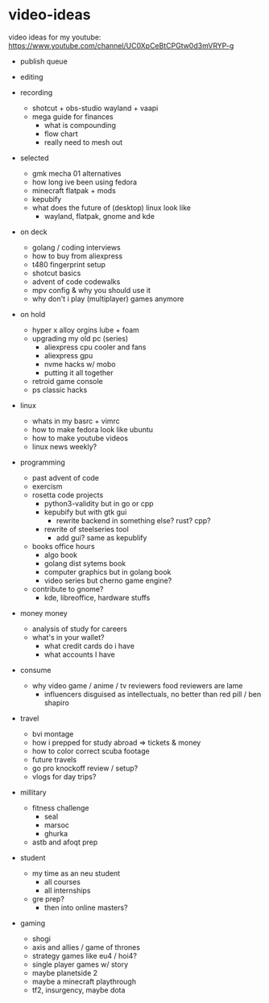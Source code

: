 # video-ideas
video ideas for my youtube: https://www.youtube.com/channel/UC0XpCeBtCPGtw0d3mVRYP-g

- publish queue

- editing

- recording
    - shotcut + obs-studio wayland + vaapi
    - mega guide for finances
        - what is compounding
        - flow chart
        - really need to mesh out

- selected
    - gmk mecha 01 alternatives
    - how long ive been using fedora
    - minecraft flatpak + mods
    - kepubify
    - what does the future of (desktop) linux look like
        - wayland, flatpak, gnome and kde

- on deck
    - golang / coding interviews
    - how to buy from aliexpress
    - t480 fingerprint setup
    - shotcut basics
    - advent of code codewalks
    - mpv config & why you should use it
    - why don't i play (multiplayer) games anymore

- on hold
    - hyper x alloy orgins lube + foam
    - upgrading my old pc (series)
        - aliexpress cpu cooler and fans
        - aliexpress gpu
        - nvme hacks w/ mobo
        - putting it all together
    - retroid game console
    - ps classic hacks

- linux
    - whats in my basrc + vimrc
    - how to make fedora look like ubuntu
    - how to make youtube videos
    - linux news weekly?

- programming
    - past advent of code
    - exercism
    - rosetta code projects
        - python3-validity but in go or cpp
        - kepubify but with gtk gui
            - rewrite backend in something else? rust? cpp?
        - rewrite of steelseries tool
            - add gui? same as kepublify
    - books office hours
        - algo book
        - golang dist sytems book
        - computer graphics but in golang book
        - video series but cherno game engine?
    - contribute to gnome?
        - kde, libreoffice, hardware stuffs

- money money
    - analysis of study for careers
    - what's in your wallet?
        - what credit cards do i have
        - what accounts I have 

- consume
    - why video game / anime / tv reviewers food reviewers are lame
        - influencers disguised as intellectuals, no better than red pill /
        ben shapiro

- travel
    - bvi montage
    - how i prepped for study abroad => tickets & money
    - how to color correct scuba footage
    - future travels
    - go pro knockoff review / setup?
    - vlogs for day trips?

- millitary
    - fitness challenge
        - seal
        - marsoc
        - ghurka
    - astb and afoqt prep

- student
    - my time as an neu student
        - all courses
        - all internships
    - gre prep?
        - then into online masters?

- gaming
    - shogi
    - axis and allies / game of thrones
    - strategy games like eu4 / hoi4?
    - single player games w/ story
    - maybe planetside 2
    - maybe a minecraft playthrough
    - tf2, insurgency, maybe dota

